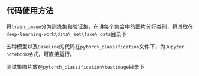 ## 代码使用方法

将`train_image`分为训练集和验证集，在讲每个集合中的图片分好类别，将其放在`deep-learning-work\data\_set\face\_data`目录下

五种模型以及`Baseline`的代码在`pytorch_classification`文件下，为`Jupyter notebook`格式，可直接运行。

测试集图片放在`pytorch_classification\testimage`目录下



